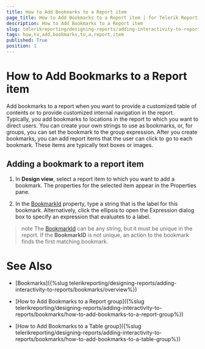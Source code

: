```yaml
---
title: How to Add Bookmarks to a Report item
page_title: How to Add Bookmarks to a Report item | for Telerik Reporting Documentation
description: How to Add Bookmarks to a Report item
slug: telerikreporting/designing-reports/adding-interactivity-to-reports/bookmarks/how-to-add-bookmarks-to-a-report-item
tags: how,to,add,bookmarks,to,a,report,item
published: True
position: 1
---
```


# How to Add Bookmarks to a Report item



Add bookmarks to a report when you want to provide a customized table of contents or 
    	to provide customized internal navigation in the report. Typically, you add bookmarks to locations in 
    	the report to which you want to direct users. You can create your own strings to use as bookmarks, 
    	or, for groups, you can set the bookmark to the group expression. After you create bookmarks, 
    	you can add report items that the user
    	can click to go to each bookmark. These items are typically text boxes or images.

## Adding a bookmark to a report item

1. In __Design view__, select a report item to which you want to add a bookmark. The properties for the selected 
	item appear in the Properties pane.

1. In the [BookmarkId](/reporting/api/Telerik.Reporting.ReportItemBase#Telerik_Reporting_ReportItemBase_BookmarkId) property, 
	type a string that is the label for this bookmark. Alternatively, click
	the ellipsis to open the Expression dialog box to specify an expression that evaluates to a label.

>note The [BookmarkId](/reporting/api/Telerik.Reporting.ReportItemBase#Telerik_Reporting_ReportItemBase_BookmarkId) can be any 	string, but it must be unique in the report. If the  __BookmarkID__  is not unique,	an action to the bookmark finds the first matching bookmark.


# See Also


 * [Bookmarks]({%slug telerikreporting/designing-reports/adding-interactivity-to-reports/bookmarks/overview%})

 * [How to Add Bookmarks to a Report group]({%slug telerikreporting/designing-reports/adding-interactivity-to-reports/bookmarks/how-to-add-bookmarks-to-a-report-group%})

 * [How to Add Bookmarks to a Table group]({%slug telerikreporting/designing-reports/adding-interactivity-to-reports/bookmarks/how-to-add-bookmarks-to-a-table-group%})
